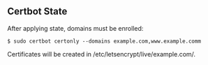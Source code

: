 Certbot State
-------------

After applying state, domains must be enrolled:

```
$ sudo certbot certonly --domains example.com,www.example.comm
```

Certificates will be created in /etc/letsencrypt/live/example.com/.
